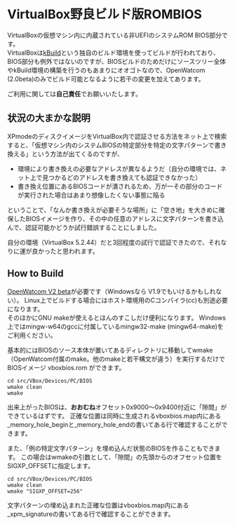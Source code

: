 VirtualBox野良ビルド版ROMBIOS
=============================

VirtualBoxの仮想マシン内に内蔵されている非UEFIのシステムROM BIOS部分です。  
VirtualBoxは[kBuild](https://trac.netlabs.org/kbuild)という独自のビルド環境を使ってビルドが行われており、BIOS部分も例外ではないのですが、BIOSビルドのためだけにソースツリー全体やkBuild環境の構築を行うのもあまりにオオゴトなので、OpenWatcom (2.0beta)のみでビルド可能となるように若干の変更を加えてあります。

ご利用に関しては**自己責任**でお願いいたします。


状況の大まかな説明
------------------

XPmodeのディスクイメージをVirtualBox内で認証させる方法をネット上で検索すると、「仮想マシン内のシステムBIOSの特定部分を特定の文字パターンで書き換える」という方法が出てくるのですが、

  - 環境により書き換えの必要なアドレスが異なるようだ（自分の環境では、ネット上で見つかるどのアドレスを書き換えても認証できなかった）
  - 書き換え位置にあるBIOSコードが潰されるため、万が一その部分のコードが実行された場合はあまり想像したくない事態に陥る

ということで、「なんか書き換えが必要そうな場所」に「空き地」を大きめに確保したBIOSイメージを作り、その中の任意のアドレスに文字パターンを書き込んで、認証可能かどうか試行錯誤することにしました。

自分の環境（VirtualBox 5.2.44）だと3回程度の試行で認証できたので、それなりに運が良かったと思われます。


How to Build
------------

[OpenWatcom V2 beta](https://github.com/open-watcom/open-watcom-v2/releases)が必要です（Windowsなら V1.9でもいけるかもしれない）。
Linux上でビルドする場合にはホスト環境用のCコンパイラ(cc)も別途必要になります。  
そのほかにGNU makeが使えるとほんのすこしだけ便利になります。
Windows上ではmingw-w64のgccに付属しているmingw32-make (mingw64-make)をご利用ください。

基本的にはBIOSのソース本体が置いてあるディレクトリに移動してwmake（OpenWatcom付属のmake。他のmakeと若干構文が違う）を実行するだけでBIOSイメージ vboxbios.rom ができます。

    cd src/VBox/Devices/PC/BIOS
    wmake clean
    wmake

出来上がったBIOSは、**おおむね**オフセット0x9000～0x9400付近に「隙間」ができているはずです。
正確な位置は同時に生成されるvboxbios.map内にある_memory_hole_beginと_memory_hole_endの書いてある行で確認することができます。

また、「例の特定文字パターン」を埋め込んだ状態のBIOSを作ることもできます。
この場合はwmakeの引数として、「隙間」の先頭からのオフセット位置をSIGXP_OFFSETに指定します。

    cd src/VBox/Devices/PC/BIOS
    wmake clean
    wmake "SIGXP_OFFSET=256"

文字パターンの埋め込まれた正確な位置はvboxbios.map内にある_xpm_signatureの書いてある行で確認することができます。

